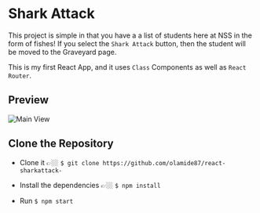 # Shark Attack

This project is simple in that you have a a list of students here at NSS in the form of fishes! If you select the `Shark Attack` button, then the student will be moved to the Graveyard page.

This is my first React App, and it uses `Class` Components as well as `React Router`.

## Preview

![Main View ](https://i.imgur.com/Ot51orN.png)

## Clone the Repository
- Clone it 👉🏼 `$ git clone https://github.com/olamide87/react-sharkattack-`

- Install the dependencies 👉🏼 `$ npm install`

- Run `$ npm start`

